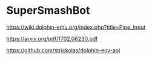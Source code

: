 # SuperSmashBot

https://wiki.dolphin-emu.org/index.php?title=Pipe_Input

https://arxiv.org/pdf/1702.06230.pdf

https://github.com/strickolas/dolphin-env-api